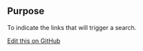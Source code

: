 ## Purpose

To indicate the links that will trigger a search.

[Edit this on GitHub](https://github.com/wellcometrust/wellcomecollection.org/blob/master/common/views/components/Tags/README.md)
